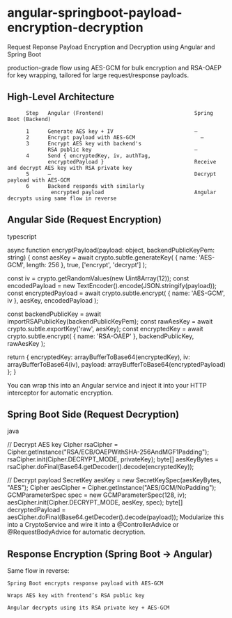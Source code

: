 # angular-springboot-payload-encryption-decryption

Request Reponse Payload Encryption and Decryption using Angular and Spring Boot

production-grade flow using AES-GCM for bulk encryption and RSA-OAEP for key wrapping, 
tailored for large request/response payloads.

## High-Level Architecture
          
          Step	 Angular (Frontend)	                            Spring Boot (Backend)
          
          1      Generate AES key + IV	                        —
          2      Encrypt payload with AES-GCM	                  —
          3	     Encrypt AES key with backend's 
                 RSA public key	                                —
          4	     Send { encryptedKey, iv, authTag, 
                 encryptedPayload }	                            Receive and decrypt AES key with RSA private key
          5	     —	                                            Decrypt payload with AES-GCM
          6	     Backend responds with similarly 
                  encrypted payload	                            Angular decrypts using same flow in reverse

        
## Angular Side (Request Encryption)

typescript

async function encryptPayload(payload: object, backendPublicKeyPem: string) {
  const aesKey = await crypto.subtle.generateKey(
    { name: 'AES-GCM', length: 256 },
    true,
    ['encrypt', 'decrypt']
  );

  const iv = crypto.getRandomValues(new Uint8Array(12));
  const encodedPayload = new TextEncoder().encode(JSON.stringify(payload));
  const encryptedPayload = await crypto.subtle.encrypt(
    { name: 'AES-GCM', iv },
    aesKey,
    encodedPayload
  );

  const backendPublicKey = await importRSAPublicKey(backendPublicKeyPem);
  const rawAesKey = await crypto.subtle.exportKey('raw', aesKey);
  const encryptedKey = await crypto.subtle.encrypt(
    { name: 'RSA-OAEP' },
    backendPublicKey,
    rawAesKey
  );

  return {
    encryptedKey: arrayBufferToBase64(encryptedKey),
    iv: arrayBufferToBase64(iv),
    payload: arrayBufferToBase64(encryptedPayload)
  };
}

You can wrap this into an Angular service and inject it into your HTTP interceptor for automatic encryption.

## Spring Boot Side (Request Decryption)

java

// Decrypt AES key
Cipher rsaCipher = Cipher.getInstance("RSA/ECB/OAEPWithSHA-256AndMGF1Padding");
rsaCipher.init(Cipher.DECRYPT_MODE, privateKey);
byte[] aesKeyBytes = rsaCipher.doFinal(Base64.getDecoder().decode(encryptedKey));

// Decrypt payload
SecretKey aesKey = new SecretKeySpec(aesKeyBytes, "AES");
Cipher aesCipher = Cipher.getInstance("AES/GCM/NoPadding");
GCMParameterSpec spec = new GCMParameterSpec(128, iv);
aesCipher.init(Cipher.DECRYPT_MODE, aesKey, spec);
byte[] decryptedPayload = aesCipher.doFinal(Base64.getDecoder().decode(payload));
Modularize this into a CryptoService and wire it into a @ControllerAdvice or @RequestBodyAdvice for automatic decryption.

## Response Encryption (Spring Boot → Angular)

Same flow in reverse:

    Spring Boot encrypts response payload with AES-GCM
    
    Wraps AES key with frontend’s RSA public key
    
    Angular decrypts using its RSA private key + AES-GCM
